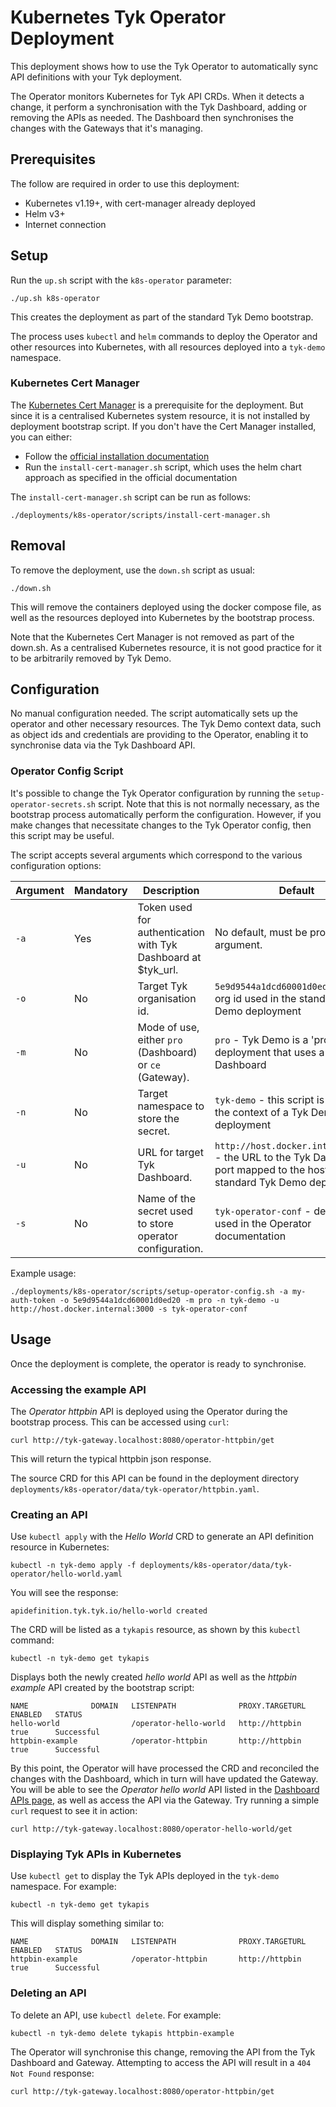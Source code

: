 # Kubernetes Tyk Operator Deployment

This deployment shows how to use the Tyk Operator to automatically sync API definitions with your Tyk deployment.

The Operator monitors Kubernetes for Tyk API CRDs. When it detects a change, it perform a synchronisation with the Tyk Dashboard, adding or removing the APIs as needed. The Dashboard then synchronises the changes with the Gateways that it's managing.

## Prerequisites

The follow are required in order to use this deployment:
- Kubernetes v1.19+, with cert-manager already deployed
- Helm v3+
- Internet connection

## Setup

Run the `up.sh` script with the `k8s-operator` parameter:

```
./up.sh k8s-operator
```

This creates the deployment as part of the standard Tyk Demo bootstrap.

The process uses `kubectl` and `helm` commands to deploy the Operator and other resources into Kubernetes, with all resources deployed into a `tyk-demo` namespace.

### Kubernetes Cert Manager

The [Kubernetes Cert Manager](https://cert-manager.io/) is a prerequisite for the deployment. But since it is a centralised Kubernetes system resource, it is not installed by deployment bootstrap script. If you don't have the Cert Manager installed, you can either:
- Follow the [official installation documentation](https://cert-manager.io/docs/installation/)
- Run the `install-cert-manager.sh` script, which uses the helm chart approach as specified in the official documentation

The `install-cert-manager.sh` script can be run as follows:

```
./deployments/k8s-operator/scripts/install-cert-manager.sh
```

## Removal

To remove the deployment, use the `down.sh` script as usual:

```
./down.sh
```

This will remove the containers deployed using the docker compose file, as well as the resources deployed into Kubernetes by the bootstrap process.

Note that the Kubernetes Cert Manager is not removed as part of the down.sh. As a centralised Kubernetes resource, it is not good practice for it to be arbitrarily removed by Tyk Demo.

## Configuration

No manual configuration needed. The script automatically sets up the operator and other necessary resources. The Tyk Demo context data, such as object ids and credentials are providing to the Operator, enabling it to synchronise data via the Tyk Dashboard API.

### Operator Config Script
It's possible to change the Tyk Operator configuration by running the `setup-operator-secrets.sh` script. Note that this is not normally necessary, as the bootstrap process automatically perform the configuration. However, if you make changes that necessitate changes to the Tyk Operator config, then this script may be useful.

The script accepts several arguments which correspond to the various configuration options:

| Argument     | Mandatory | Description    | Default |
|--------------|-----------|------------|-----|
| `-a` | Yes | Token used for authentication with Tyk Dashboard at $tyk_url. | No default, must be provided via argument. |
| `-o` | No  | Target Tyk organisation id. | `5e9d9544a1dcd60001d0ed20` - the org id used in the standard Tyk Demo deployment |
| `-m` | No | Mode of use, either `pro` (Dashboard) or `ce` (Gateway). | `pro` - Tyk Demo is a 'pro' deployment that uses a Dashboard |
| `-n` | No | Target namespace to store the secret. | `tyk-demo` - this script is used in the context of a Tyk Demo deployment |
| `-u` | No | URL for target Tyk Dashboard. | `http://host.docker.internal:3000` - the URL to the Tyk Dashboard port mapped to the host in the standard Tyk Demo deployment |
| `-s` | No | Name of the secret used to store operator configuration. | `tyk-operator-conf` - default value used in the Operator documentation |

Example usage:
```
./deployments/k8s-operator/scripts/setup-operator-config.sh -a my-auth-token -o 5e9d9544a1dcd60001d0ed20 -m pro -n tyk-demo -u http://host.docker.internal:3000 -s tyk-operator-conf
```

## Usage

Once the deployment is complete, the operator is ready to synchronise.

### Accessing the example API

The *Operator httpbin* API is deployed using the Operator during the bootstrap process. This can be accessed using `curl`:

```
curl http://tyk-gateway.localhost:8080/operator-httpbin/get
```

This will return the typical httpbin json response.

The source CRD for this API can be found in the deployment directory `deployments/k8s-operator/data/tyk-operator/httpbin.yaml`.

### Creating an API

Use `kubectl apply` with the *Hello World* CRD to generate an API definition resource in Kubernetes:

```
kubectl -n tyk-demo apply -f deployments/k8s-operator/data/tyk-operator/hello-world.yaml
```

You will see the response:

```
apidefinition.tyk.tyk.io/hello-world created
```

The CRD will be listed as a `tykapis` resource, as shown by this `kubectl` command:

```
kubectl -n tyk-demo get tykapis
```

Displays both the newly created *hello world* API as well as the *httpbin example* API created by the bootstrap script:

```
NAME              DOMAIN   LISTENPATH              PROXY.TARGETURL   ENABLED   STATUS
hello-world                /operator-hello-world   http://httpbin    true      Successful
httpbin-example            /operator-httpbin       http://httpbin    true      Successful
```

By this point, the Operator will have processed the CRD and reconciled the changes with the Dashboard, which in turn will have updated the Gateway. You will be able to see the *Operator hello world* API listed in the [Dashboard APIs page](http://tyk-dashboard.localhost:3000/apis), as well as access the API via the Gateway. Try running a simple `curl` request to see it in action:

```
curl http://tyk-gateway.localhost:8080/operator-hello-world/get
```

### Displaying Tyk APIs in Kubernetes

Use `kubectl get` to display the Tyk APIs deployed in the `tyk-demo` namespace. For example:

```
kubectl -n tyk-demo get tykapis
```

This will display something similar to:

```
NAME              DOMAIN   LISTENPATH              PROXY.TARGETURL   ENABLED   STATUS
httpbin-example            /operator-httpbin       http://httpbin    true      Successful
```

### Deleting an API

To delete an API, use `kubectl delete`. For example:

```
kubectl -n tyk-demo delete tykapis httpbin-example
```

The Operator will synchronise this change, removing the API from the Tyk Dashboard and Gateway. Attempting to access the API will result in a `404 Not Found` response:

```
curl http://tyk-gateway.localhost:8080/operator-httpbin/get
```
